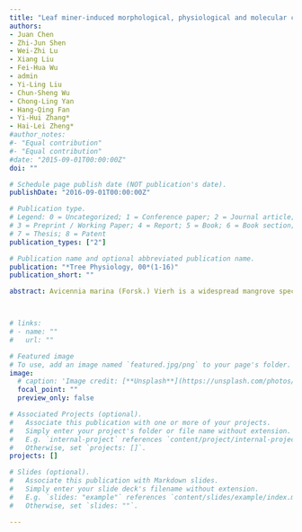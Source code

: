 ```yaml
---
title: "Leaf miner-induced morphological, physiological and molecular changes in mangrove plant Avicennia marina (Forsk.) Vierh"
authors:
- Juan Chen
- Zhi-Jun Shen
- Wei-Zhi Lu
- Xiang Liu
- Fei-Hua Wu
- admin
- Yi-Ling Liu
- Chun-Sheng Wu
- Chong-Ling Yan
- Hang-Qing Fan
- Yi-Hui Zhang*
- Hai-Lei Zheng*
#author_notes:
#- "Equal contribution"
#- "Equal contribution"
#date: "2015-09-01T00:00:00Z"
doi: ""

# Schedule page publish date (NOT publication's date).
publishDate: "2016-09-01T00:00:00Z"

# Publication type.
# Legend: 0 = Uncategorized; 1 = Conference paper; 2 = Journal article;
# 3 = Preprint / Working Paper; 4 = Report; 5 = Book; 6 = Book section;
# 7 = Thesis; 8 = Patent
publication_types: ["2"]

# Publication name and optional abbreviated publication name.
publication: "*Tree Physiology, 00*(1-16)"
publication_short: ""

abstract: Avicennia marina (Forsk.) Vierh is a widespread mangrove species along the southeast coasts of China. Recently, the outbreak of herbivorous insect, Phyllocnistis citrella Stainton, a leaf miner, have impacted on the growth of A. marina. Little is reported about the responses of A. marina to leaf miner infection at the biochemical, physiological and molecular levels. Here, we reported the responses of A. marina to leaf miner infection from the aspects of leaf structure, photosynthesis, and antioxidant system and miner responsive genes expression. A. marina leaves attacked by the leaf miner exhibited significant decreases in chlorophyll, car- bon and nitrogen contents, as well as a decreased photosynthetic rate. Scanning and transmission electron microscopic observa- tions revealed that the leaf miner only invaded the upper epidermis and destroyed the epidermal cell, which lead to the exposure of salt glands. In addition, the chloroplasts of mined leaves (ML) were swollen and the thylakoids degraded. The maximal net photosynthetic rate, stomatal conductance (Gs), carboxylation efficiency (CE), dark respiration (Rd), light respiration (Rp) and quantum yields (AQE) significantly decreased in the ML, whereas the light saturation point (Lsp), light compensation point (Lcp), water loss and CO2 compensation point (Г) increased in the ML. Moreover, chlorophyll fluorescence features also had been chan- ged by leaf miner attacks. Interestingly, higher generation rate of O2ˉ· and lower antioxidant enzyme expression in the mined por- tion (MP) were found; on the contrary, higher H2O2 level and higher antioxidant enzyme expression in the non-mined portion (NMP) were revealed, implying that the NMP may be able to sense that the leaf miner attacks had happened in the MP of the A. marina leaf via H2O2 signaling. Besides, the protein expression of glutathione S-transferase (GST) and the glutathione (GSH) con- tent were increased in the ML. In addition, insect resistance-related gene expression such as chitinase 3, RAR1, topless and PIF3 had significantly increased in the ML. Taken together, our data suggest that leaf miners could significantly affect leaf structure, photosynthesis, the antioxidant system and miner responsive gene expression in A. marina leaves.



# links:
# - name: ""
#   url: ""

# Featured image
# To use, add an image named `featured.jpg/png` to your page's folder. 
image:
  # caption: 'Image credit: [**Unsplash**](https://unsplash.com/photos/jdD8gXaTZsc)'
  focal_point: ""
  preview_only: false

# Associated Projects (optional).
#   Associate this publication with one or more of your projects.
#   Simply enter your project's folder or file name without extension.
#   E.g. `internal-project` references `content/project/internal-project/index.md`.
#   Otherwise, set `projects: []`.
projects: []

# Slides (optional).
#   Associate this publication with Markdown slides.
#   Simply enter your slide deck's filename without extension.
#   E.g. `slides: "example"` references `content/slides/example/index.md`.
#   Otherwise, set `slides: ""`.

---
```

